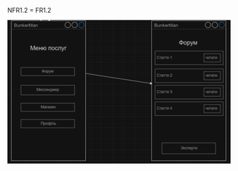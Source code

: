 NFR1.2 = FR1.2

![img](/1-SoftwareRequirements/1.4-FuncNonFuncRequirements/1.4.4-NFRUserInterfaceOUTPUT/1.2.png)
